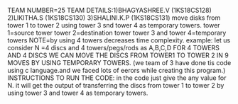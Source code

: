 TEAM NUMBER=25
TEAM DETAILS:1)BHAGYASHREE.V  (1KS18CS128)
             2)LIKITHA.S      (1KS18CS130)
             3)SHALINI.K.P    (1KS18CS131)
move disks from tower 1 to tower 2 using tower 3 snd tower 4 as temporary towers.
tower 1=source tower
tower 2=destination tower
tower 3 and tower 4=temporary towers
NOTE=by using 4 towers decreases time complexity.
example:
let us consider N =4 discs and 4 towers/pegs/rods as A,B,C,D
FOR 4 TOWERS AND 4 DISCS WE CAN MOVE THE DISCS FROM TOWER1 TO TOWER 2 IN 9 MOVES BY USING TEMPORARY TOWERS.
(we team of 3 have done tis code using c language.and we faced lots of eerors while creating this program.)
INSTRUCTIONS TO RUN THE CODE:
in the code just give the any value for N.
it will get the output of transferring the discs from tower 1 to tower 2 by using tower 3 and tower 4 as temporary towers.
